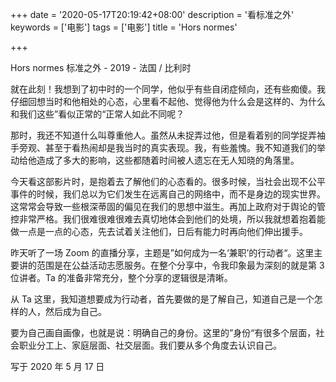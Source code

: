 +++
date = '2020-05-17T20:19:42+08:00'
description = '看标准之外'
keywords = ['电影']
tags = ['电影']
title = 'Hors normes'

+++

Hors normes 标准之外 - 2019 - 法国 / 比利时

就在此刻！我想到了初中时的一个同学，他似乎有些自闭症倾向，还有些痴傻。我仔细回想当时和他相处的心态，心里看不起他、觉得他为什么会是这样的、为什么和我们这些”看似正常的“正常人如此不同呢？

那时，我还不知道什么叫尊重他人。虽然从未捉弄过他，但是看着别的同学捉弄袖手旁观、甚至于看热闹却是我当时的真实表现。我，有些羞愧。我不知道我们的举动给他造成了多大的影响，这些都随着时间被人遗忘在无人知晓的角落里。

今天看这部影片时，是抱着去了解他们的心态看的。很多时候，当社会出现不公平事件的时候，我们总以为它们发生在远离自己的网络中，而不是身边的现实世界。这常常会导致一些根深蒂固的偏见在我们的思想中滋生。再加上政府对于舆论的管控非常严格。我们很难很难很难去真切地体会到他们的处境，所以我就想着抱着能做一点是一点的心态，先去试着关注他们，日后有能力时再向他们伸出援手。

昨天听了一场 Zoom 的直播分享，主题是”如何成为一名‘兼职’的行动者“。这里主要讲的范围是在公益活动志愿服务。在整个分享中，令我印象最为深刻的就是第 3 位讲者。Ta 的准备非常充分，整个分享的逻辑很是清晰。

从 Ta 这里，我知道想要成为行动者，首先要做的是了解自己，知道自己是一个怎样的人，然后成为自己。

要为自己画自画像，也就是说：明确自己的身份。这里的”身份“有很多个层面，社会职业分工上、家庭层面、社交层面。我们要从多个角度去认识自己。

写于 2020 年 5 月 17 日
